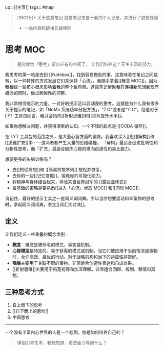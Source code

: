 up:: [[主页]]
tags:: #map 

> [!NOTE]+ 关于这篇笔记
> 这篇笔记来自于我的个人记录，并进行了脱敏处理
> - 一些内容和链接已被移除


# 思考 MOC

> 是时候给「思考」留出应有的空间了。 让我们培养这个天生丰富的努力。

我思考的第一站是去到 [[Notebox]]，找到容易做到的事。这意味着在笔记之间跳转，以一种特殊的方式发展它们来保持「心流」。我随手拿着[[概念 MOC]]，因为我相信一些核心概念影响着我的整个世界观。这些笔记帮助我在连接新思想到现有概念的同时，做出跨越性的洞察。

我非常相信提示的力量。一对好的提示足以启动我的思考。这就是为什么我有很多关于提示的笔记，如「NoMa 系统功率分配方法」，"7 C"或者是"11 C"。但是对于 LYT  工具包而言，我只会指向[[折射思维]]和[[视角提升水平]]。

如果你想解决问题，并获得清晰的认知，一个不错的起点是 [[OODA 循环]]。

在 LYT 工具包的范围之外，是大量心智方面的锻炼。我喜欢深入[[思维解构]]和[[思维扩充]]中——这两者都产生大量的思维碰撞。 「解构」最适合促进批判性和分析性思考，而「扩充」最适合锻炼心智的横向创造性和类比能力。

想要更多的头脑训练吗？

-   去[[短程冥想]]和 [[简易冥想序列]] 放松并恢复。
-   去你的一些[[记忆宫殿]]，锻炼你的可视化能力。
-   将精神与身体结合起来，体验来自世界冠军的 [[露西亚体式]]
-   最基础的策略是要熟悉[[进入「心流」状态 MOC]] 和[[习惯 MOC]]。

请记住，最好的提示工具之一是同义词词典。所以当你想要启动和丰富你的思考时，拿起同义词词典，参加[[词汇大对决]]。

## 定义

让我们定义一些重叠的概念类别：

-   **概念**：概念是被命名的模式、事实或机制。
-   **心智模型**是特定的、易于获得的模式或机制，当它们被应用于当前情况或事物时，允许高效、最优的行动。对于战略机构和当下的适应性非常好。
-   **隐喻**主要用于关联不同的事物。非常适合创造性表达和自成体系。
-   [[折射思维]]主要用于拓宽视野和加深理解。非常适合回顾、规划、移情和冥想。

## 三种思考方式

1.  自上而下的思考
2.  [[自下而上的思维]]
3.  中间思考

---

一个没有丰富内心世界的人是一个悲剧。你是如何培养自己的？

> 徘徊引导思考。我想知道，奇迹会引导到什么？